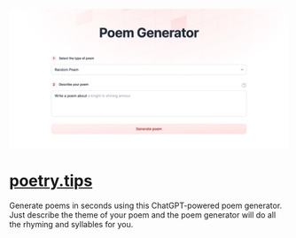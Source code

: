 [![Screenshot of poetry.tips](./assets/screenshot.png)](https://poetry.tips)

# [poetry.tips](https://poetry.tips)

Generate poems in seconds using this ChatGPT-powered poem generator. Just describe the theme of your poem and the poem generator will do all the rhyming and syllables for you.
